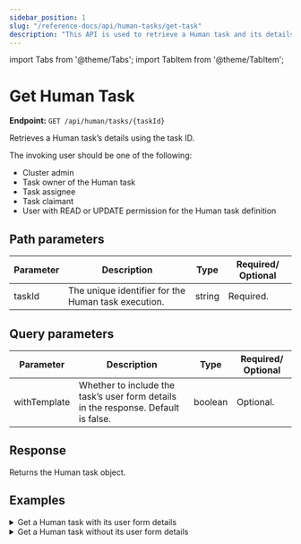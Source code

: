 ```yaml
---
sidebar_position: 1
slug: "/reference-docs/api/human-tasks/get-task"
description: "This API is used to retrieve a Human task and its details based on its task ID."
---
```


import Tabs from '@theme/Tabs';
import TabItem from '@theme/TabItem';

# Get Human Task

**Endpoint:** `GET /api/human/tasks/{taskId}`

Retrieves a Human task’s details using the task ID.

The invoking user should be one of the following:
* Cluster admin
* Task owner of the Human task
* Task assignee
* Task claimant
* User with READ or UPDATE permission for the Human task definition

## Path parameters

| Parameter  | Description | Type | Required/ Optional |
| ---------- | ----------- | ---- | ----------------- |
| taskId | The unique identifier for the Human task execution. | string | Required. |

## Query parameters

| Parameter  | Description | Type | Required/ Optional |
| ---------- | ----------- | ---- | ----------------- |
| withTemplate | Whether to include the task’s user form details in the response. Default is false. | boolean | Optional. |

## Response

Returns the Human task object.

## Examples

<details><summary>Get a Human task with its user form details</summary>

**Request**

``` shell
curl -X 'GET' \
  'https://<YOUR_CLUSTER>/api/human/tasks/9bc8d796-ce5f-11ef-88e4-ce0afa758ea1?withTemplate=true' \
  -H 'accept: application/json' \
  -H 'X-Authorization: <TOKEN>''
```

**Response**

``` json
{
  "createdBy": "user@example.com",
  "updatedBy": "user@example.com",
  "taskId": "9bc8d796-ce5f-11ef-88e4-ce0afa758ea1",
  "state": "COMPLETED",
  "displayName": "Pick your assets",
  "definitionName": "selectAssets",
  "workflowId": "9bc52e0e-ce5f-11ef-88e4-ce0afa758ea1",
  "workflowName": "assetPageFlow",
  "taskRefName": "selectAssets_ref",
  "humanTaskDef": {
    "assignments": [],
    "userFormTemplate": {
      "name": "assetWatchlist",
      "version": 1
    },
    "assignmentCompletionStrategy": "LEAVE_OPEN",
    "displayName": "Pick your assets",
    "fullTemplate": {
      "createTime": 1736409506524,
      "updateTime": 1736409506524,
      "createdBy": "USER:user@example.com",
      "updatedBy": "USER:user@example.com",
      "name": "assetWatchlist",
      "version": 1,
      "jsonSchema": {
        "$schema": "http://json-schema.org/draft-07/schema",
        "properties": {
          "enterAssets": {
            "type": "string"
          },
          "Confirm": {
            "type": "boolean"
          }
        }
      },
      "templateUI": {
        "type": "VerticalLayout",
        "elements": [
          {
            "type": "Control",
            "scope": "#/properties/enterAssets",
            "label": "Enter Assets"
          },
          {
            "type": "Control",
            "scope": "#/properties/Confirm",
            "options": {}
          }
        ]
      }
    }
  },
  "input": {
    "Confirm": false,
    "_createdBy": "user@example.com",
    "enterAssets": "",
    "__humanTaskDefinition": {
      "assignments": [],
      "displayName": "Pick your assets",
      "userFormTemplate": {
        "name": "assetWatchlist",
        "version": 1
      },
      "assignmentCompletionStrategy": "LEAVE_OPEN"
    },
    "__humanTaskProcessContext": {
      "state": "COMPLETED",
      "lastUpdated": 1736409556520,
      "humanTaskActionLogs": [
        {
          "id": "fd81562d-ef75-478e-9f4e-00423401585d",
          "state": "ASSIGNED",
          "action": "ASSIGNMENTS_COMPLETED",
          "actedBy": "system",
          "stateStart": 1736409550282
        }
      ],
      "humanTaskTriggerLog": [],
      "assignmentsCompleted": true,
      "skippedAssigneeIndexes": []
    }
  },
  "output": {},
  "createdOn": 1736409550264,
  "updatedOn": 1736409556520
}
```
</details>


<details><summary>Get a Human task without its user form details</summary>

**Request**

``` shell
curl -X 'GET' \
  'https://<YOUR_CLUSTER>/api/human/tasks/9bc8d796-ce5f-11ef-88e4-ce0afa758ea1' \
  -H 'accept: application/json' \
  -H 'X-Authorization: <TOKEN>'
```

**Response**

``` json
{
  "createdBy": "user@example.com",
  "updatedBy": "user@example.com",
  "taskId": "9bc8d796-ce5f-11ef-88e4-ce0afa758ea1",
  "state": "COMPLETED",
  "displayName": "Pick your assets",
  "definitionName": "selectAssets",
  "workflowId": "9bc52e0e-ce5f-11ef-88e4-ce0afa758ea1",
  "workflowName": "assetPageFlow",
  "taskRefName": "selectAssets_ref",
  "humanTaskDef": {
    "assignments": [],
    "userFormTemplate": {
      "name": "assetWatchlist",
      "version": 1
    },
    "assignmentCompletionStrategy": "LEAVE_OPEN",
    "displayName": "Pick your assets"
  },
  "input": {
    "Confirm": false,
    "_createdBy": "user@example.com",
    "enterAssets": "",
    "__humanTaskDefinition": {
      "assignments": [],
      "displayName": "Pick your assets",
      "userFormTemplate": {
        "name": "assetWatchlist",
        "version": 1
      },
      "assignmentCompletionStrategy": "LEAVE_OPEN"
    },
    "__humanTaskProcessContext": {
      "state": "COMPLETED",
      "lastUpdated": 1736409556520,
      "humanTaskActionLogs": [
        {
          "id": "fd81562d-ef75-478e-9f4e-00423401585d",
          "state": "ASSIGNED",
          "action": "ASSIGNMENTS_COMPLETED",
          "actedBy": "system",
          "stateStart": 1736409550282
        }
      ],
      "humanTaskTriggerLog": [],
      "assignmentsCompleted": true,
      "skippedAssigneeIndexes": []
    }
  },
  "output": {},
  "createdOn": 1736409550264,
  "updatedOn": 1736409556520
}
```
</details>